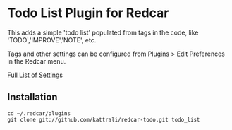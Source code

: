 Todo List Plugin for Redcar
===========================

This adds a simple 'todo list' populated from tags in the code, like 'TODO','IMPROVE','NOTE', etc.

Tags and other settings can be configured from Plugins > Edit Preferences in the Redcar menu.

[Full List of Settings](http://wiki.github.com/kattrali/redcar-todo/)

Installation
------------

    cd ~/.redcar/plugins
    git clone git://github.com/kattrali/redcar-todo.git todo_list

